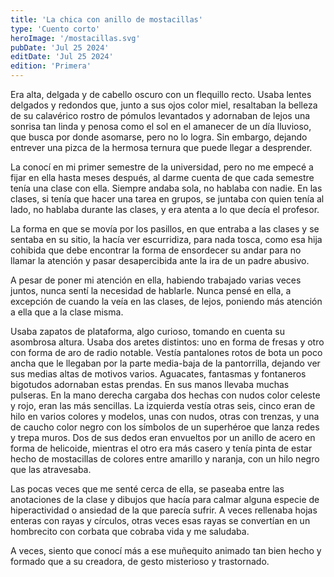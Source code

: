 ```yaml
---
title: 'La chica con anillo de mostacillas'
type: 'Cuento corto'
heroImage: '/mostacillas.svg'
pubDate: 'Jul 25 2024'
editDate: 'Jul 25 2024'
edition: 'Primera'
---
```


Era alta, delgada y de cabello oscuro con un flequillo recto. Usaba lentes delgados y redondos que, junto a sus ojos color miel, resaltaban la belleza de su calavérico rostro de pómulos levantados y adornaban de lejos una sonrisa tan linda y penosa como el sol en el amanecer de un día lluvioso, que busca por donde asomarse, pero no lo logra. Sin embargo, dejando entrever una pizca de la hermosa ternura que puede llegar a desprender.

La conocí en mi primer semestre de la universidad, pero no me empecé a fijar en ella hasta meses después, al darme cuenta de que cada semestre tenía una clase con ella. Siempre andaba sola, no hablaba con nadie. En las clases, si tenía que hacer una tarea en grupos, se juntaba con quien tenía al lado, no hablaba durante las clases, y era atenta a lo que decía el profesor.

La forma en que se movía por los pasillos, en que entraba a las clases y se sentaba en su sitio, la hacía ver escurridiza, para nada tosca, como esa hija cohibida que debe encontrar la forma de ensordecer su andar para no llamar la atención y pasar desapercibida ante la ira de un padre abusivo.

A pesar de poner mi atención en ella, habiendo trabajado varias veces juntos, nunca sentí la necesidad de hablarle. Nunca pensé en ella, a excepción de cuando la veía en las clases, de lejos, poniendo más atención a ella que a la clase misma.

Usaba zapatos de plataforma, algo curioso, tomando en cuenta su asombrosa altura. Usaba dos aretes distintos: uno en forma de fresas y otro con forma de aro de radio notable. Vestía pantalones rotos de bota un poco ancha que le llegaban por la parte media-baja de la pantorrilla, dejando ver sus medias altas de motivos varios. Aguacates, fantasmas y fontaneros bigotudos adornaban estas prendas. En sus manos llevaba muchas pulseras. En la mano derecha cargaba dos hechas con nudos color celeste y rojo, eran las más sencillas. La izquierda vestía otras seis, cinco eran de hilo en varios colores y modelos, unas con nudos, otras con trenzas, y una de caucho color negro con los símbolos de un superhéroe que lanza redes y trepa muros. Dos de sus dedos eran envueltos por un anillo de acero en forma de helicoide, mientras el otro era más casero y tenía pinta de estar hecho de mostacillas de colores entre amarillo y naranja, con un hilo negro que las atravesaba.

Las pocas veces que me senté cerca de ella, se paseaba entre las anotaciones de la clase y dibujos que hacía para calmar alguna especie de hiperactividad o ansiedad de la que parecía sufrir. A veces rellenaba hojas enteras con rayas y círculos, otras veces esas rayas se convertían en un hombrecito con corbata que cobraba vida y me saludaba.

A veces, siento que conocí más a ese muñequito animado tan bien hecho y formado que a su creadora, de gesto misterioso y trastornado.
